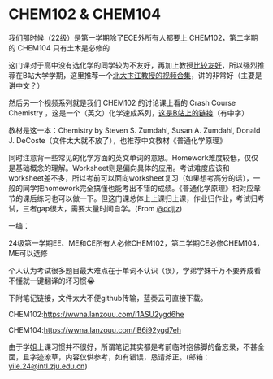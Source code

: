 # CHEM102 & CHEM104

我们那时候（22级）是第一学期除了ECE外所有人都要上 CHEM102，第二学期的 CHEM104 只有土木是必修的

这门课对于高中没有选化学的同学较为不友好，再加上教授[比较友好](https://chalaoshi.click/t/6630/)，所以强烈推荐在B站大学学期，这里推荐一个[北大卞江教授的视频合集](https://www.bilibili.com/video/BV1Cs41187Qd)，讲的非常好（主要是讲中文？）

然后另一个视频系列就是我们 CHEM102 的讨论课上看的 Crash Course Chemistry ，这是一个（英文）化学速成系列，[这是B站上的链接](https://www.bilibili.com/video/BV19a4y1L7wT)（有中字）

教材是这一本：Chemistry by Steven S. Zumdahl, Susan A. Zumdahl, Donald J. DeCoste（文件太大就不放了），也推荐中文教材《普通化学原理》

同时注意背一些常见的化学方面的英文单词的意思。Homework难度较低，仅仅是基础概念的理解。Worksheet则是偏向具体的应用。考试难度应该和worksheet差不多，所以考前可以面向worksheet复习（如果想考高分的话），一般的同学把homework完全搞懂也能考出不错的成绩。《普通化学原理》相对应章节的课后练习也可以做一下。但这门课总体上上课归上课，作业归作业，考试归考试，三者gap很大，需要大量时间自学。(From [@ddjjz](https://github.com/ddjjz))

一编：

24级第一学期EE、ME和CE所有人必修CHEM102，第二学期CE必修CHEM104，ME可以选修

个人认为考试很多题目最大难点在于单词不认识（误），学弟学妹千万不要养成看不懂就一键翻译的坏习惯😭

下附笔记链接，文件太大不便github传输，蓝奏云可直接下载。

CHEM102:https://wwna.lanzouu.com/i1ASU2ygd6he

CHEM104:https://wwna.lanzouu.com/iB6i92ygd7eh

由于学姐上课习惯并不很好，所谓笔记其实都是考前临时抱佛脚的备忘录，不甚全面，且字迹潦草，内容仅供参考，如有错误，恳请斧正。(邮箱：yile.24@intl.zju.edu.cn)
